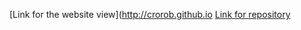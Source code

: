 [Link for the website view](http://crorob.github.io
[Link for repository](https://github.com/CroRob/crorob.github.io)

